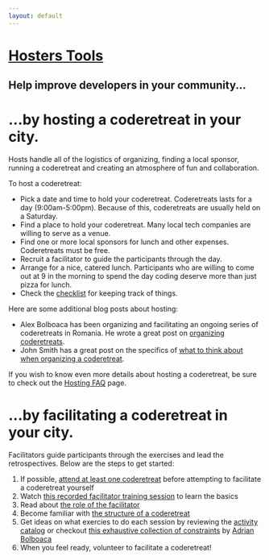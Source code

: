 ```yaml
---
layout: default
---
```


<h1 class="full-page"><a href="{{ "/hosts/" | relative_url }}">Hosters Tools</a></h1>

## Help improve developers in your community...

# ...by hosting a coderetreat in your city.

Hosts handle all of the logistics of organizing, finding a local sponsor,
running a coderetreat and creating an atmosphere of fun and collaboration.


To host a coderetreat:

* Pick a date and time to hold your coderetreat. Coderetreats lasts for a day (9:00am-5:00pm). Because of this, coderetreats are usually held on a Saturday.
* Find a place to hold your coderetreat. Many local tech companies are willing to serve as a venue.
* Find one or more local sponsors for lunch and other expenses. Coderetreats must be free.
* Recruit a facilitator to guide the participants through the day.
* Arrange for a nice, catered lunch. Participants who are willing to come out at 9 in the morning to spend the day coding deserve more than just pizza for lunch.
* Check the [checklist](/pages/hosting/checklist) for keeping track of things.

Here are some additional blog posts about hosting:

* Alex Bolboaca has been organizing and facilitating an ongoing series of coderetreats in Romania. He wrote a great post on [organizing coderetreats](http://www.alexbolboaca.ro/wordpress/articles/how-to-organize-a-code-retreat).
* John Smith has a great post on the specifics of [what to think about when organizing a coderetreat](http://geekswithblogs.net/onefloridacoder/archive/2010/08/16/setting-up-for-the-orlando-code-retreat.aspx).

If you wish to know even more details about hosting a coderetreat, be sure to check out the [Hosting FAQ](/pages/hosting/faq) page.

# ...by facilitating a coderetreat in your city.

Facilitators guide participants through the exercises and lead the
retrospectives. Below are the steps to get started:
1. If possible, [attend at least one coderetreat](/events) before attempting to facilitate a coderetreat yourself
2. Watch [this recorded facilitator training session](https://vimeo.com/54519386) to learn the basics
3. Read about [the role of the facilitator](/blog/2012/12/02/on-the-role-of-the-coderetreat-faciliator)
4. Become familiar with [the structure of a coderetreat](/pages/facilitating/structure-of-a-coderetreat)
5. Get ideas on what exercies to do each session by reviewing the [activity catalog](/pages/facilitating/activity-catalog) or checkout [this exhaustive collection of constraints](https://drive.google.com/drive/folders/0B3idvASFqaEbN2RkNDYyYjktYTlkZi00ZjFiLWFmMDEtNjJhYTBkYzM2ZDlh?usp=sharing) by [Adrian Bolboaca](https://twitter.com/adibolb)
6. When you feel ready, volunteer to facilitate a coderetreat!
